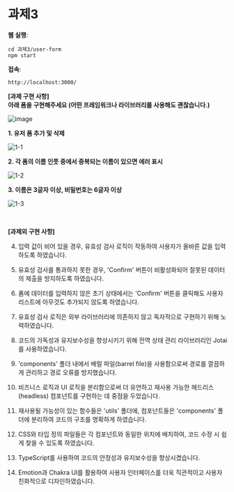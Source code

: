 # 과제3

**웹 실행**:

```
cd 과제3/user-form
npm start
```

**접속**:

```
http://localhost:3000/
```

**[과제 구현 사항]** <br/>
**아래 폼을 구현해주세요 (어떤 프레임워크나 라이브러리를 사용해도 괜찮습니다.)** <br/>

![image](https://github.com/zivivle/ZIVIVLE/assets/123868471/1b753fac-976a-474f-819b-324075d6f6b8)

**1. 유저 폼 추가 및 삭제**

![1-1](https://github.com/zivivle/ZIVIVLE/assets/123868471/b1c3100b-9597-4b86-a6c5-2a5f5ad8ee44)

**2. 각 폼의 이름 인풋 중에서 중복되는 이름이 있으면 에러 표시**

![1-2](https://github.com/zivivle/ZIVIVLE/assets/123868471/9482fe4d-fafe-47d4-9954-b63141038cda)

**3. 이름은 3글자 이상, 비밀번호는 6글자 이상**

![1-3](https://github.com/zivivle/ZIVIVLE/assets/123868471/efd63b42-6926-42df-a435-6fca93083667)

<br/>

**[과제외 구현 사항]**

4. 입력 값이 비어 있을 경우, 유효성 검사 로직이 작동하여 사용자가 올바른 값을 입력하도록 하였습니다.

5. 유효성 검사를 통과하지 못한 경우, 'Confirm' 버튼이 비활성화되어 잘못된 데이터의 제출을 방지하도록 하였습니다.

6. 폼에 데이터를 입력하지 않은 초기 상태에서는 'Confirm' 버튼을 클릭해도 사용자 리스트에 아무것도 추가되지 않도록 하였습니다.

7. 유효성 검사 로직은 외부 라이브러리에 의존하지 않고 독자적으로 구현하기 위해 노력하였습니다.

8. 코드의 가독성과 유지보수성을 향상시키기 위해 전역 상태 관리 라이브러리인 Jotai를 사용하였습니다.

9. 'components' 폴더 내에서 배럴 파일(barrel file)을 사용함으로써 경로를 깔끔하게 관리하고 경로 오류를 방지했습니다.

10. 비즈니스 로직과 UI 로직을 분리함으로써 더 유연하고 재사용 가능한 헤드리스(headless) 컴포넌트를 구현하는 데 중점을 두었습니다.

11. 재사용될 가능성이 있는 함수들은 'utils' 폴더에, 컴포넌트들은 'components' 폴더에 분리하여 코드의 구조를 명확하게 하였습니다.

12. CSS와 타입 정의 파일들은 각 컴포넌트와 동일한 위치에 배치하여, 코드 수정 시 쉽게 찾을 수 있도록 하였습니다.

13. TypeScript를 사용하여 코드의 안정성과 유지보수성을 향상시켰습니다.

14. Emotion과 Chakra UI를 활용하여 사용자 인터페이스를 더욱 직관적이고 사용자 친화적으로 디자인하였습니다.

